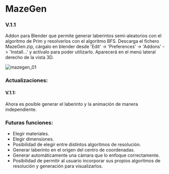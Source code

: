 # MazeGen
### V.1.1
Addon para Blender que permite generar laberintos semi-aleatorios con el algoritmo de Prim y resolverlos con el algoritmo BFS. Descarga el fichero MazeGen.zip, cárgalo en blender desde 'Edit' -> 'Preferences' -> 'Addons' -> 'Install...' y actívalo para poder utilizarlo. Aparecerá en el menú lateral derecho de la vista 3D.

![mazegen_01](https://user-images.githubusercontent.com/92323990/171994106-5b812e5e-2171-4ee9-be7f-cb91866f95e1.gif)

### Actualizaciones:

#### V.1.1:
Ahora es posible generar el laberinto y la animación de manera independiente.

### Futuras funciones:
- Elegir materiales.
- Elegir dimensiones.
- Posibilidad de elegir entre distintos algoritmos de resolución. 
- Generar laberinto en el origen del centro de coordenadas.
- Generar automáticamente una cámara que lo enfoque correctamente.
- Posibilidad de permitir al usuario incorporar sus propios algoritmos de resolución y generación para visualizarlos.
